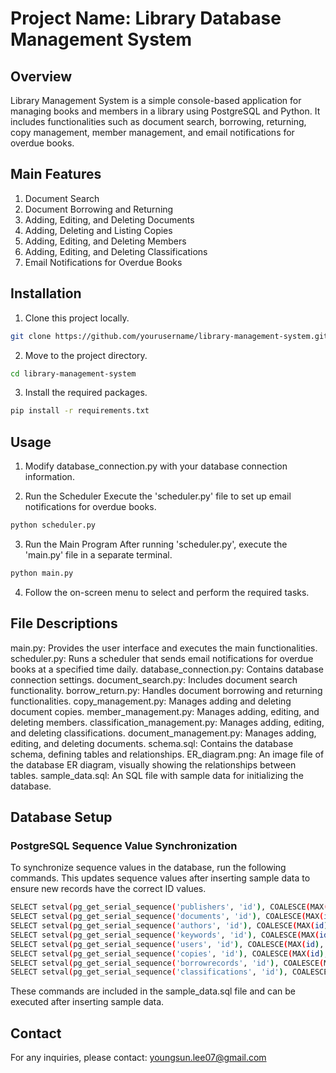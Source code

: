 # Project Name: Library Database Management System

## Overview
Library Management System is a simple console-based application for managing books and members in a library using PostgreSQL and Python. It includes functionalities such as document search, borrowing, returning, copy management, member management, and email notifications for overdue books.

## Main Features
1. Document Search
2. Document Borrowing and Returning
3. Adding, Editing, and Deleting Documents
4. Adding, Deleting and Listing Copies
5. Adding, Editing, and Deleting Members
6. Adding, Editing, and Deleting Classifications
7. Email Notifications for Overdue Books

## Installation
1. Clone this project locally.
```bash
git clone https://github.com/yourusername/library-management-system.git
```

2. Move to the project directory.
``` bash
cd library-management-system
``` 

3. Install the required packages.
```bash
pip install -r requirements.txt
```

## Usage
1. Modify database_connection.py with your database connection information. 

2. Run the Scheduler
Execute the 'scheduler.py' file to set up email notifications for overdue books.

```bash
python scheduler.py
```

3. Run the Main Program
After running 'scheduler.py', execute the 'main.py' file in a separate terminal.

```bash
python main.py 
```

4. Follow the on-screen menu to select and perform the required tasks.

## File Descriptions
main.py: Provides the user interface and executes the main functionalities.
scheduler.py: Runs a scheduler that sends email notifications for overdue books at a specified time daily.
database_connection.py: Contains database connection settings.
document_search.py: Includes document search functionality.
borrow_return.py: Handles document borrowing and returning functionalities.
copy_management.py: Manages adding and deleting document copies.
member_management.py: Manages adding, editing, and deleting members.
classification_management.py: Manages adding, editing, and deleting classifications.
document_management.py: Manages adding, editing, and deleting documents.
schema.sql: Contains the database schema, defining tables and relationships.
ER_diagram.png: An image file of the database ER diagram, visually showing the relationships between tables.
sample_data.sql: An SQL file with sample data for initializing the database.

## Database Setup
### PostgreSQL Sequence Value Synchronization
To synchronize sequence values in the database, run the following commands. This updates sequence values after inserting sample data to ensure new records have the correct ID values.

```bash 
SELECT setval(pg_get_serial_sequence('publishers', 'id'), COALESCE(MAX(id), 1) + 1, false) FROM publishers;
SELECT setval(pg_get_serial_sequence('documents', 'id'), COALESCE(MAX(id), 1) + 1, false) FROM documents;
SELECT setval(pg_get_serial_sequence('authors', 'id'), COALESCE(MAX(id), 1) + 1, false) FROM authors;
SELECT setval(pg_get_serial_sequence('keywords', 'id'), COALESCE(MAX(id), 1) + 1, false) FROM keywords;
SELECT setval(pg_get_serial_sequence('users', 'id'), COALESCE(MAX(id), 1) + 1, false) FROM users;
SELECT setval(pg_get_serial_sequence('copies', 'id'), COALESCE(MAX(id), 1) + 1, false) FROM copies;
SELECT setval(pg_get_serial_sequence('borrowrecords', 'id'), COALESCE(MAX(id), 1) + 1, false) FROM borrowrecords;
SELECT setval(pg_get_serial_sequence('classifications', 'id'), COALESCE(MAX(id), 1) + 1, false) FROM classifications;
```
These commands are included in the sample_data.sql file and can be executed after inserting sample data.

## Contact
For any inquiries, please contact: youngsun.lee07@gmail.com 

